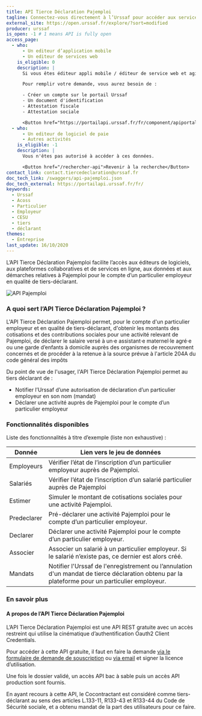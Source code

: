 ```yaml
---
title: API Tierce Déclaration Pajemploi
tagline: Connectez-vous directement à l’Urssaf pour accéder aux services de Pajemploi pour le compte d’un particulier employeur en tant que tiers-déclarant
external_site: https://open.urssaf.fr/explore/?sort=modified
producer: urssaf
is_open: -1 # 1 means API is fully open
access_page:
  - who:
      - Un editeur d’application mobile
      - Un editeur de services web
    is_eligible: 0
    description: |
      Si vous êtes éditeur appli mobile / éditeur de service web et agissez ou comptez agir pour le compte de vos clients en qualité de tiers déclarant, vous pouvez remplir une demande d’habilitation à l’API vous-même pour l'entité que vous représentez, au sens des articles L.133-11, <External href="https://www.legifrance.gouv.fr/codes/article_lc/LEGIARTI000037877089">R133-43 et R133-44</External> du Code de Sécurité sociale.

      Pour remplir votre demande, vous aurez besoin de :

      - Créer un compte sur le portail Urssaf
      - Un document d'identification
      - Attestation fiscale
      - Attestation sociale

      <Button href="https://portailapi.urssaf.fr/fr/component/apiportal/registration">Remplir une demande</Button>
  - who:
      - Un editeur de logiciel de paie
      - Autres activités
    is_eligible: -1
    description: |
      Vous n'êtes pas autorisé à accéder à ces données.

      <Button href="/rechercher-api">Revenir à la recherche</Button>
contact_link: contact.tiercedeclaration@urssaf.fr
doc_tech_link: /swaggers/api-pajemploi.json
doc_tech_external: https://portailapi.urssaf.fr/fr/
keywords:
  - Urssaf
  - Acoss
  - Particulier
  - Employeur
  - CESU
  - tiers
  - déclarant
themes:
  - Entreprise
last_update: 16/10/2020
---
```


L’API Tierce Déclaration Pajemploi facilite l’accès aux éditeurs de logiciels, aux plateformes collaboratives et de services en ligne, aux données et aux démarches relatives à Pajemploi pour le compte d’un particulier employeur en qualité de tiers-déclarant.

<img src="/images/divers/api-pajemploi.svg" alt="API Pajemploi" style="max-width:300px" />

### A quoi sert l’API Tierce Déclaration Pajemploi ?

L'API Tierce Déclaration Pajemploi permet, pour le compte d'un particulier employeur et en qualité de tiers-déclarant, d'obtenir les montants des cotisations et des contributions sociales pour une activité relevant de Pajemploi, de déclarer le salaire versé à un·e assistant·e maternel·le agré·e ou une garde d’enfants à domicile auprès des organismes de recouvrement concernés et de procéder à la retenue à la source prévue à l'article 204A du code général des impôts

Du point de vue de l'usager, l'API Tierce Déclaration Pajemploi permet au tiers déclarant de :

- Notifier l’Urssaf d’une autorisation de déclaration d’un particulier employeur en son nom (mandat)
- Déclarer une activité auprès de Pajemploi pour le compte d’un particulier employeur

### Fonctionnalités disponibles

Liste des fonctionnalités à titre d’exemple (liste non exhaustive) :

| Donnée      | Lien vers le jeu de données                                                                                                                     |
| ----------- | ----------------------------------------------------------------------------------------------------------------------------------------------- |
| Employeurs  | Vérifier l’état de l’inscription d’un particulier employeur auprès de Pajemploi.                                                                |
| Salariés    | Vérifier l’état de l’inscription d’un salarié particulier auprès de Pajemploi                                                                   |
| Estimer     | Simuler le montant de cotisations sociales pour une activité Pajemploi.                                                                         |
| Predeclarer | Pré-déclarer une activité Pajemploi pour le compte d’un particulier employeur.                                                                  |
| Declarer    | Déclarer une activité Pajemploi pour le compte d’un particulier employeur.                                                                      |
| Associer    | Associer un salarié à un particulier employeur. Si le salarié n’existe pas, ce dernier est alors créé.                                          |
| Mandats     | Notifier l'Urssaf de l'enregistrement ou l’annulation d'un mandat de tierce déclaration obtenu par la plateforme pour un particulier employeur. |

### En savoir plus

<!--
#### Qu'est ce qu'un particulier employeur ?

Un particulier employeur est une personne physique qui emploie un ou plusieurs salariés à son domicile privé, ou à proximité de celui-ci, afin de satisfaire des besoins relevant de sa vie personnelle. -->

#### A propos de l’API Tierce Déclaration Pajemploi

L’API Tierce Déclaration Pajemploi est une API REST gratuite avec un accès restreint qui utilise la cinématique d’authentification Oauth2 Client Credentials.

Pour accéder à cette API gratuite, il faut en faire la demande [via le formulaire de demande de souscription](https://portailapi.urssaf.fr/fr/component/apiportal/registration) ou [via email](mailto:contact.tiercedeclaration@urssaf.fr) et signer la licence d’utilisation.

Une fois le dossier validé, un accès API bac à sable puis un accès API production sont fournis.

En ayant recours à cette API, le Cocontractant est considéré comme tiers-déclarant au sens des articles L.133-11, R133-43 et R133-44 du Code de Sécurité sociale, et a obtenu mandat de la part des utilisateurs pour ce faire.
